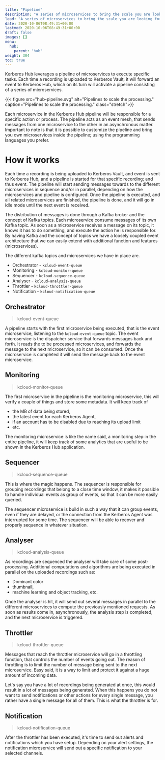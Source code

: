 ```yaml
---
title: "Pipeline"
description: "A series of microservices to bring the scale you are looking for."
lead: "A series of microservices to bring the scale you are looking for."
date: 2020-10-06T08:49:31+00:00
lastmod: 2020-10-06T08:49:31+00:00
draft: false
images: []
menu:
  hub:
    parent: "hub"
weight: 304
toc: true
---
```

 
Kerberos Hub leverages a pipeline of microservices to execute specific tasks. Each time a recording is uploaded to Kerberos Vault, it will forward an event to Kerberos Hub, which on its turn will activate a pipeline consisting of a series of  microservices.

{{< figure src="hub-pipeline.svg" alt="Pipelines to scale the processing." caption="Pipelines to scale the processing." class="stretch">}}

Each microservice in the Kerberos Hub pipeline will be responsible for a specific action or process. The pipeline acts as an event mesh, that sends messages from one microservice to the other in an asynchronous matter. Important to note is that it is possible to customize the pipeline and bring you own microservices inside the pipeline; using the programming languages you prefer.

# How it works

Each time a recording is being uploaded to Kerberos Vault, and event is sent to Kerberos Hub, and a pipeline is started for that specific recording; and thus event. The pipeline will start sending messages towards to the different microservices in sequence and/or in parallel, depending on how the microservices and pipeline is configured. Once the pipeline is executed, and all related microservices are finished, the pipeline is done, and it will go in idle mode until the next event is received.

The distribution of messages is done through a Kafka broker and the concept of Kafka topics. Each microservice consume messages of its own Kafka topic. As soon as a microservice receives a message on its topic, it knows it has to do something, and execute the action he is responsible for. By having Kafka and the concept of topics we have a loosely coupled event architecture that we can easily extend with additional function and features (microservices).

The different kafka topics and microservices we have in place are.

- Orchestrator - `kcloud-event-queue`
- Monitoring - `kcloud-monitor-queue`
- Sequencer - `kcloud-sequence-queue`
- Analyser - `kcloud-analysis-queue`
- Throttler - `kcloud-throttler-queue`
- Notification - `kcloud-notification-queue`

## Orchestrator 

> kcloud-event-queue

A pipeline starts with the first microservice being executed, that is the event microservice, listening to the `kcloud-event-queue` topic. The event microservice is the dispatcher service that forwards messages back and forth. It reads the to be processed microservices, and forwards the message to the next microservice, so it can be consumed. Once the microservice is completed it will send the message back to the event microservice.

## Monitoring

> kcloud-monitor-queue

The first microservice in the pipeline is the monitoring microservice, this will verify a couple of things and store some metadata. It will keep track of

- the MB of data being stored,
- the latest event for each Kerberos Agent,
- if an account has to be disabled due to reaching its upload limit
- etc.

The monitoring microservice is like the name said, a monitoring step in the entire pipeline, it will keep track of some analytics that are useful to be shown in the Kerberos Hub application.

## Sequencer

> kcloud-sequence-queue

This is where the magic happens. The sequencer is responsible for grouping recordings that belong to a close time window, it makes it possible to handle individual events as group of events, so that it can be more easily queried.

The sequencer microservice is build in such a way that it can group events, even if they are delayed, or the connection from the Kerberos Agent was interrupted for some time. The sequencer will be able to recover and properly sequence in whatever situation.

## Analyser

> kcloud-analysis-queue

As recordings are sequenced the analyser will take care of some post-processing. Additional computations and algorithms are being executed in parallel on the uploaded recordings such as:

- Dominant color
- thumbnail,
- machine learning and object tracking, etc.

Once the analyser is hit, it will send out several messages in parallel to the different microservices to compute the previously mentioned requests. As soon as results come in, asynchronously, the analysis step is completed, and the next microservice is triggered.

## Throttler

> kcloud-throttler-queue

Messages that reach the throttler microservice will go in a throttling function, that controls the number of events going out. The reason of throttling is to limit the number of message being sent to the next microservice. Easy said, it is a way to limit and protect it against a huge amount of incoming data.

Let's say you have a lot of recordings being generated at once, this would result in a lot of messages being generated. When this happens you do not want to send notifications or other actions for every single message, you rather have a single message for all of them. This is what the throttler is for.

## Notification

> kcloud-notification-queue

After the throttler has been executed, it's time to send out alerts and notifications which you have setup. Depending on your alert settings, the notification microservice will send out a specific notification to your selected channels.
